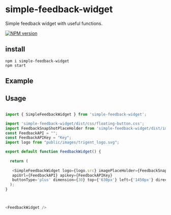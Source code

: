 # simple-feedback-widget

Simple feedback widget with useful functions.

[![NPM version][npm-image]][npm-url]

[npm-image]: http://img.shields.io/npm/v/rc-table.svg?style=flat-square
[npm-url]: https://www.npmjs.com/package/simple-feedback-widget

## install

```
npm i simple-feedback-widget
npm start
```

## Example


## Usage
```js

import { SimpleFeedbackWidget } from 'simple-feedback-widget';

import 'simple-feedback-widget/dist/css/floating-button.css';
import FeedbackSnapShotPlaceHolder from 'simple-feedback-widget/dist/images/image-placeholder.jpg';
const FeedbackAPI = "";
const FeedbackAPIKey = "Key";
import logo from "public/images/trigent_logo.svg";

export default function FeedbackWidget() {
  
  return (
      
   <SimpleFeedbackWidget logo={logo.src} imagePlaceHolder={FeedbackSnapShotPlaceHolder} 
   apiUrl={FeedbackAPI} apikey={FeedbackAPIKey}
   buttonType='plus' dimension={30} top={'630px'} left={'1450px'} direction="right"/>
  );
}



<FeedbackWidget />
     


```


